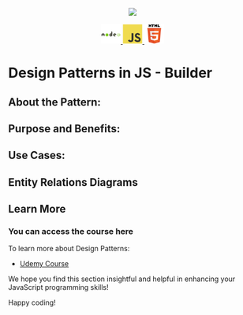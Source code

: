 <p align="center"><img src="https://i.imgur.com/I6raoKM.png" width="400"></p>
<p align="center"> <a href="https://nodejs.org" target="_blank" rel="noreferrer"> <img src="https://raw.githubusercontent.com/devicons/devicon/master/icons/nodejs/nodejs-original-wordmark.svg" alt="nodejs" width="40" height="40"/> </a> <a href="https://developer.mozilla.org/en-US/docs/Web/JavaScript" target="_blank" rel="noreferrer"> <img src="https://raw.githubusercontent.com/devicons/devicon/master/icons/javascript/javascript-original.svg" alt="javascript" width="40" height="40"/> </a>   
 <a href="https://www.w3.org/html/" target="_blank" rel="noreferrer"> <img src="https://raw.githubusercontent.com/devicons/devicon/master/icons/html5/html5-original-wordmark.svg" alt="html5" width="40" height="40"/> </a> </p>

# Design Patterns in JS - Builder

## About the Pattern:

## Purpose and Benefits:

## Use Cases:

## Entity Relations Diagrams

## Learn More

### You can access the course here

To learn more about Design Patterns:

- [Udemy Course](https://www.udemy.com/course/patrones-de-diseno-en-javascript-y-typescript/) 


We hope you find this section insightful and helpful in enhancing your JavaScript programming skills!

Happy coding!







